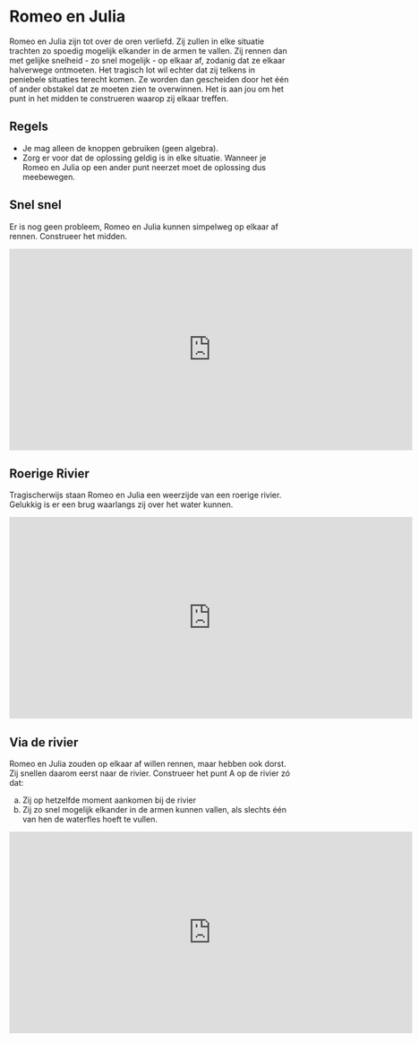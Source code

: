 # Romeo en Julia

Romeo en Julia zijn tot over de oren verliefd. Zij zullen in elke situatie trachten zo spoedig mogelijk elkander in de armen te vallen. Zij rennen dan met gelijke snelheid - zo snel mogelijk - op elkaar af, zodanig dat ze elkaar halverwege ontmoeten. Het tragisch lot wil echter dat zij telkens in peniebele situaties terecht komen. Ze worden dan gescheiden door het één of ander obstakel dat ze moeten zien te overwinnen. Het is aan jou om het punt in het midden te construeren waarop zij elkaar treffen.

## Regels

- Je mag alleen de knoppen gebruiken (geen algebra).
- Zorg er voor dat de oplossing geldig is in elke situatie. Wanneer je Romeo en Julia op een ander punt neerzet moet de oplossing dus meebewegen.

## Snel snel

Er is nog geen probleem, Romeo en Julia kunnen simpelweg op elkaar af rennen. Construeer het midden.

<p align=center>
<iframe scrolling="no" title="romeojulia_simpel" src="https://www.geogebra.org/material/iframe/id/wbjcgxdn/width/720/height/360/border/888888/sfsb/true/smb/false/stb/true/stbh/false/ai/true/asb/false/sri/true/rc/true/ld/false/sdz/true/ctl/true" width="720px" height="360px" style="border:0px;"> </iframe>
</p>

## Roerige Rivier

Tragischerwijs staan Romeo en Julia een weerzijde van een roerige rivier. Gelukkig is er een brug waarlangs zij over het water kunnen.

<p align=center>
<iframe scrolling="no" title="romeojulia_rivier" src="https://www.geogebra.org/material/iframe/id/dq9gesqp/width/720/height/360/border/888888/sfsb/true/smb/false/stb/true/stbh/false/ai/true/asb/false/sri/true/rc/true/ld/false/sdz/true/ctl/true" width="720px" height="360px" style="border:0px;"> </iframe>
</p>

## Via de rivier

Romeo en Julia zouden op elkaar af willen rennen, maar hebben ook dorst. Zij snellen daarom eerst naar de rivier. Construeer het punt A op de rivier zó dat:

<ol type="a">
  <li>Zij op hetzelfde moment aankomen bij de rivier</li>
  <li>Zij zo snel mogelijk elkander in de armen kunnen vallen, als slechts één van hen de waterfles hoeft te vullen. </li>
</ol>

<p align=center>
<iframe scrolling="no" title="romeojulia_dorst" src="https://www.geogebra.org/material/iframe/id/bzasvjge/width/720/height/360/border/888888/sfsb/true/smb/true/stb/true/stbh/false/ai/false/asb/false/sri/true/rc/false/ld/false/sdz/true/ctl/true" width="720px" height="360px" style="border:0px;"> </iframe>
</p>
